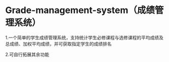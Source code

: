 # Grade-management-system（成绩管理系统）
1.一个简单的学生成绩管理系统，支持统计学生必修课程与选修课程的平均成绩及总成绩、加权平均成绩，并可获取指定学生的成绩排名

2.可自行拓展其余功能
